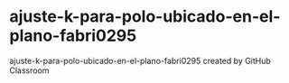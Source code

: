 # ajuste-k-para-polo-ubicado-en-el-plano-fabri0295
ajuste-k-para-polo-ubicado-en-el-plano-fabri0295 created by GitHub Classroom

